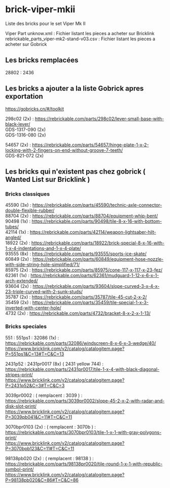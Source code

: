 # brick-viper-mkii
Liste des bricks pour le set Viper Mk II

Viper Part unknow.xml : Fichier listant les pieces a acheter sur Bricklink  
rebrickable_parts_viper-mk2-stand-v03.csv : Fichier listant les pieces a acheter sur Gobrick

## Les bricks remplacées

28802 : 2436  

## Les bricks a ajouter a la liste Gobrick apres exportation

https://gobricks.cn/#/toolkit

298c02 (2x) : https://rebrickable.com/parts/298c02/lever-small-base-with-black-lever/  
GDS-1317-090 (2x)  
GDS-1316-080 (2x)  

54657 (2x) : https://rebrickable.com/parts/54657/hinge-plate-1-x-2-locking-with-2-fingers-on-end-without-groove-7-teeth/  
GDS-821-072 (2x)  

## Les bricks qui n'existent pas chez gobrick ( Wanted List sur Bricklink )

### Bricks classiques

45590 (3x) : https://rebrickable.com/parts/45590/technic-axle-connector-double-flexible-rubber/  
88704 (2x) : https://rebrickable.com/parts/88704/equipment-whip-bent/  
90498 (1x) : https://rebrickable.com/parts/90498/tile-8-x-16-with-bottom-tubes/  
42114 (1x) : https://rebrickable.com/parts/42114/weapon-lightsaber-hilt-angled/  
18922 (2x) : https://rebrickable.com/parts/18922/brick-special-8-x-16-with-1-x-4-indentations-and-1-x-4-plate/  
93555 (8x) : https://rebrickable.com/parts/93555/sports-ice-skate/  
60849 (2x) : https://rebrickable.com/parts/60849/equipment-hose-nozzle-with-side-string-hole-simplified/71/  
85975 (2x) : https://rebrickable.com/parts/85975/cone-117-x-117-x-23-fez/  
62361 (1x) : https://rebrickable.com/parts/62361/mudguard-1-12-x-6-x-1-arch-extended/  
93604 (2x) : https://rebrickable.com/parts/93604/slope-curved-3-x-4-x-23-triple-curved-with-2-sunk-studs/  
35787 (2x) : https://rebrickable.com/parts/35787/tile-45-cut-2-x-2/  
35459 (2x) : https://rebrickable.com/parts/35459/tile-special-1-x-3-inverted-with-center-hole/  
4732  (2x) : https://rebrickable.com/parts/4732/bracket-8-x-2-x-1-13/  

### Bricks speciales

551 : 551ps1 : 32086 (1x) :  
https://rebrickable.com/parts/32086/windscreen-8-x-6-x-3-wedge/40/  
https://www.bricklink.com/v2/catalog/catalogitem.page?P=551ps1&C=13#T=C&C=13  

2431p52 : 2431pr0017 (8x) ( 2431 yellow 744) : 
https://rebrickable.com/parts/2431pr0017/tile-1-x-4-with-black-diagonal-stripes-print/  
https://www.bricklink.com/v2/catalog/catalogitem.page?P=2431p52&C=3#T=C&C=3

3039pr0002 : ( remplacent : 3039 ) : 
https://rebrickable.com/parts/3039pr0002/slope-45-2-x-2-with-radar-and-disk-slot-print/  
https://www.bricklink.com/v2/catalog/catalogitem.page?P=3039pb041&C=11#T=C&C=11  

3070bpr0103 (2x) : ( remplacent : 3070b ) : 
https://rebrickable.com/parts/3070bpr0103/tile-1-x-1-with-gray-polygons-print/  
https://www.bricklink.com/v2/catalog/catalogitem.page?P=3070bpb123&C=11#T=C&C=11

98138pb020 (2x) : ( remplacent : 98138 ) : 
https://rebrickable.com/parts/98138pr0020/tile-round-1-x-1-with-republic-symbol-print/  
https://www.bricklink.com/v2/catalog/catalogitem.page?P=98138pb020&C=86#T=C&C=86
